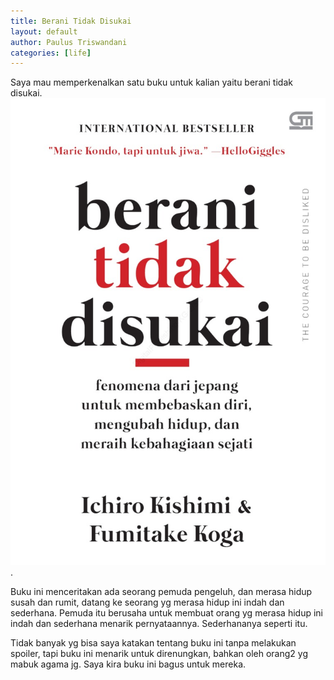 ```yaml
---
title: Berani Tidak Disukai
layout: default
author: Paulus Triswandani
categories: [life]
---
```


Saya mau memperkenalkan satu buku untuk kalian yaitu berani tidak disukai. ![berani](/assets/images/BeraniTidakDisukai.jpg).

Buku ini menceritakan ada seorang pemuda pengeluh, dan merasa hidup susah dan rumit,  datang ke seorang yg merasa hidup ini indah dan sederhana. Pemuda itu berusaha untuk membuat orang yg merasa hidup ini indah dan sederhana menarik pernyataannya. Sederhananya seperti itu.

Tidak banyak yg bisa saya katakan tentang buku ini tanpa melakukan spoiler, tapi buku ini menarik untuk direnungkan, bahkan oleh orang2 yg mabuk agama jg. Saya kira buku ini bagus untuk mereka.